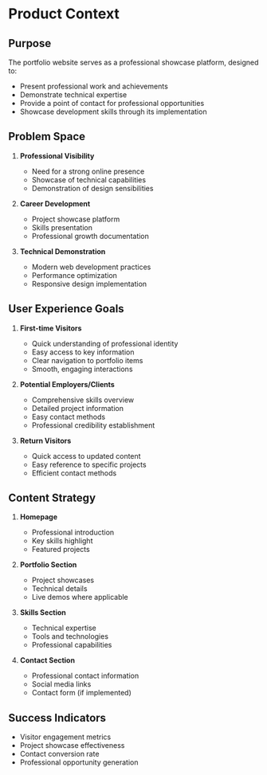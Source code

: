 # Product Context

## Purpose
The portfolio website serves as a professional showcase platform, designed to:
- Present professional work and achievements
- Demonstrate technical expertise
- Provide a point of contact for professional opportunities
- Showcase development skills through its implementation

## Problem Space
1. **Professional Visibility**
   - Need for a strong online presence
   - Showcase of technical capabilities
   - Demonstration of design sensibilities

2. **Career Development**
   - Project showcase platform
   - Skills presentation
   - Professional growth documentation

3. **Technical Demonstration**
   - Modern web development practices
   - Performance optimization
   - Responsive design implementation

## User Experience Goals
1. **First-time Visitors**
   - Quick understanding of professional identity
   - Easy access to key information
   - Clear navigation to portfolio items
   - Smooth, engaging interactions

2. **Potential Employers/Clients**
   - Comprehensive skills overview
   - Detailed project information
   - Easy contact methods
   - Professional credibility establishment

3. **Return Visitors**
   - Quick access to updated content
   - Easy reference to specific projects
   - Efficient contact methods

## Content Strategy
1. **Homepage**
   - Professional introduction
   - Key skills highlight
   - Featured projects

2. **Portfolio Section**
   - Project showcases
   - Technical details
   - Live demos where applicable

3. **Skills Section**
   - Technical expertise
   - Tools and technologies
   - Professional capabilities

4. **Contact Section**
   - Professional contact information
   - Social media links
   - Contact form (if implemented)

## Success Indicators
- Visitor engagement metrics
- Project showcase effectiveness
- Contact conversion rate
- Professional opportunity generation 